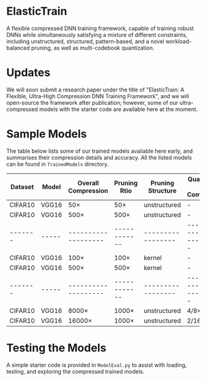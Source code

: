 # ElasticTrain
A flexible compressed DNN training framework, capable of training robust DNNs while simultaneously satisfying a mixture of different constraints, including unstructured, structured, pattern-based, and a novel workload-balanced pruning, as well as multi-codebook quantization.

# Updates
We will soon submit a research paper under the title of "ElasticTrain: A Flexible, Ultra-High Compression DNN Training Framework", and we will open-source the framework after publication; however, some of our ultra-compressed models with the starter code are available here at the moment.

# Sample Models
The table below lists some of our trained models available here early, and summarises their compression details and accuracy.
All the listed models can be found in `TrainedModels` directory.

| Dataset | Model | Overall Compression | Pruning Rtio | Pruning Structure | Quantization Bits / Compression | Codebooks per Layer | Accuracy |
| ------- | ----- | ------------------- | ------------ | ----------------- | ------------------------------- | ------------------- | -------- |
| CIFAR10 | VGG16 |         50×         |     50×      |    unstructured   |               -                 |          -          |  93.26%  |
| CIFAR10 | VGG16 |         500×        |     500×     |    unstructured   |               -                 |          -          |  91.17%  |
| ------- | ----- | ------------------- | ------------ | ----------------- | ------------------------------- | ------------------- | -------- |
| CIFAR10 | VGG16 |         100×        |     100×     |       kernel      |               -                 |          -          |  92.25%  |
| CIFAR10 | VGG16 |         500×        |     500×     |       kernel      |               -                 |          -          |  88.59%  |
| ------- | ----- | ------------------- | ------------ | ----------------- | ------------------------------- | ------------------- | -------- |
| CIFAR10 | VGG16 |         8000×       |     1000×    |    unstructured   |              4/8×               |          1          |  88.59%  |
| CIFAR10 | VGG16 |         16000×      |     1000×    |    unstructured   |              2/16×              |          64         |  87.93%  |

# Testing the Models
A simple starter code is provided in `ModelEval.py` to assist with loading, testing, and exploring the compressed trained models.
